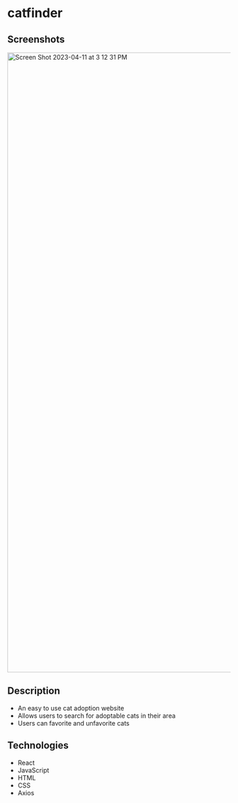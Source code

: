 # catfinder

## Screenshots
<img width="1397" alt="Screen Shot 2023-04-11 at 3 12 31 PM" src="https://user-images.githubusercontent.com/42532725/231300562-bea5f1f4-8cca-4dd5-b699-cad1edc939e9.png">

## Description
- An easy to use cat adoption website
- Allows users to search for adoptable cats in their area
- Users can favorite and unfavorite cats

## Technologies
- React
- JavaScript
- HTML
- CSS
- Axios
